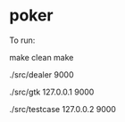 # poker

To run:

make clean
make

./src/dealer 9000

./src/gtk 127.0.0.1 9000

./src/testcase 127.0.0.2 9000